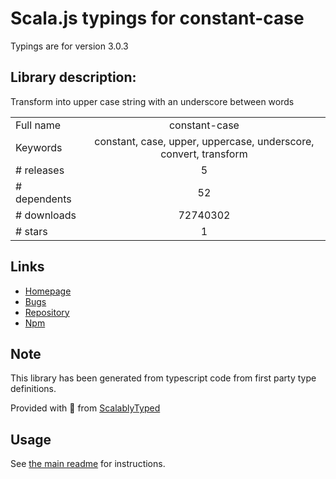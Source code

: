 
# Scala.js typings for constant-case

Typings are for version 3.0.3

## Library description:
Transform into upper case string with an underscore between words

|                    |                 |
| ------------------ | :-------------: |
| Full name          | constant-case |
| Keywords           | constant, case, upper, uppercase, underscore, convert, transform |
| # releases         | 5 |
| # dependents       | 52 |
| # downloads        | 72740302 |
| # stars            | 1 |

## Links
- [Homepage](https://github.com/blakeembrey/change-case/tree/master/packages/constant-case#readme)
- [Bugs](https://github.com/blakeembrey/change-case/issues)
- [Repository](https://github.com/blakeembrey/change-case)
- [Npm](https://www.npmjs.com/package/constant-case)
    


## Note
This library has been generated from typescript code from first party type definitions.

Provided with :purple_heart: from [ScalablyTyped](https://github.com/oyvindberg/ScalablyTyped)

## Usage
See [the main readme](../../readme.md) for instructions.


